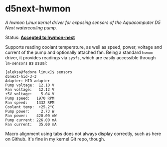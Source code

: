 # d5next-hwmon

*A hwmon Linux kernel driver for exposing sensors of the Aquacomputer D5 Next watercooling pump.*

Status: **[Accepted to hwmon-next](https://git.kernel.org/pub/scm/linux/kernel/git/groeck/linux-staging.git/commit/?h=hwmon-next&id=0e35f63f7f4eebd268ec236fd1bbf4e561ce8de5)**

Supports reading coolant temperature, as well as speed, power, voltage and current of the pump and optionally attached fan. Being a standard `hwmon` driver, it provides readings via `sysfs`, which are easily accessible through `lm-sensors` as usual:

```shell
[aleksa@fedora linux]$ sensors
d5next-hid-3-3
Adapter: HID adapter
Pump voltage:  12.10 V
Fan voltage:   12.12 V
+5V voltage:    5.04 V
Pump speed:   1970 RPM
Fan speed:    1332 RPM
Coolant temp:  +25.2°C
Pump power:     2.73 W
Fan power:    420.00 mW
Pump current: 226.00 mA
Fan current:   35.00 mA
```

Macro alignment using tabs does not always display correctly, such as here on Github. It's fine in my kernel Git repo, though.
